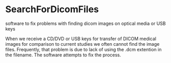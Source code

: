 # SearchForDicomFiles
software to fix problems with finding dicom images on optical media or USB keys

When we receive a CD/DVD or USB keys for transfer of DICOM medical images for comparison to current studies we often cannot find the image files.  Frequently, that problem is due to lack of using the .dcm extention in the filename.  The software attempts to fix the process.
